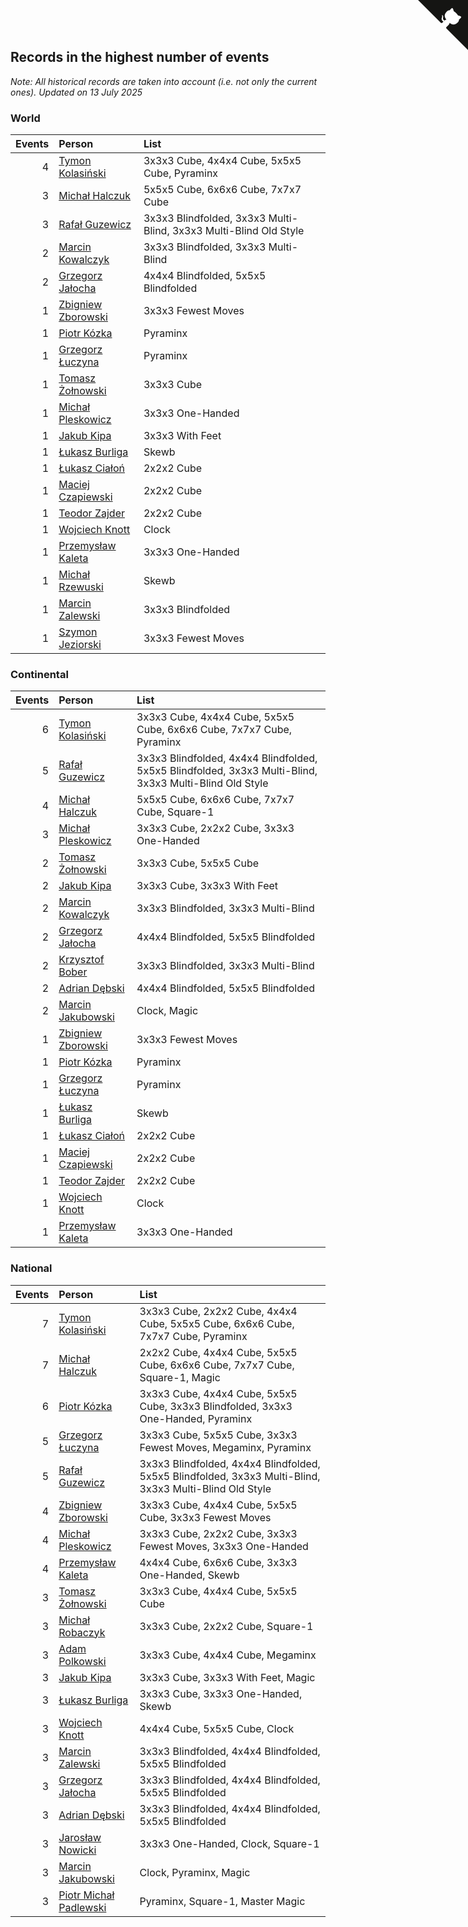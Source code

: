 ## Records in the highest number of events

*Note: All historical records are taken into account (i.e. not only the current ones).*
*Updated on 13 July 2025*


### World

| Events | Person | List |
| ---: | :--- | :--- |
| 4 | [Tymon Kolasiński](https://www.worldcubeassociation.org/persons/2016KOLA02) | 3x3x3 Cube, 4x4x4 Cube, 5x5x5 Cube, Pyraminx |
| 3 | [Michał Halczuk](https://www.worldcubeassociation.org/persons/2006HALC01) | 5x5x5 Cube, 6x6x6 Cube, 7x7x7 Cube |
| 3 | [Rafał Guzewicz](https://www.worldcubeassociation.org/persons/2006GUZE01) | 3x3x3 Blindfolded, 3x3x3 Multi-Blind, 3x3x3 Multi-Blind Old Style |
| 2 | [Marcin Kowalczyk](https://www.worldcubeassociation.org/persons/2011KOWA01) | 3x3x3 Blindfolded, 3x3x3 Multi-Blind |
| 2 | [Grzegorz Jałocha](https://www.worldcubeassociation.org/persons/2012JALO01) | 4x4x4 Blindfolded, 5x5x5 Blindfolded |
| 1 | [Zbigniew Zborowski](https://www.worldcubeassociation.org/persons/2003ZBOR02) | 3x3x3 Fewest Moves |
| 1 | [Piotr Kózka](https://www.worldcubeassociation.org/persons/2005KOZK01) | Pyraminx |
| 1 | [Grzegorz Łuczyna](https://www.worldcubeassociation.org/persons/2005LUCZ01) | Pyraminx |
| 1 | [Tomasz Żołnowski](https://www.worldcubeassociation.org/persons/2005ZOLN01) | 3x3x3 Cube |
| 1 | [Michał Pleskowicz](https://www.worldcubeassociation.org/persons/2009PLES01) | 3x3x3 One-Handed |
| 1 | [Jakub Kipa](https://www.worldcubeassociation.org/persons/2010KIPA01) | 3x3x3 With Feet |
| 1 | [Łukasz Burliga](https://www.worldcubeassociation.org/persons/2013BURL01) | Skewb |
| 1 | [Łukasz Ciałoń](https://www.worldcubeassociation.org/persons/2005CIAL02) | 2x2x2 Cube |
| 1 | [Maciej Czapiewski](https://www.worldcubeassociation.org/persons/2014CZAP01) | 2x2x2 Cube |
| 1 | [Teodor Zajder](https://www.worldcubeassociation.org/persons/2021ZAJD03) | 2x2x2 Cube |
| 1 | [Wojciech Knott](https://www.worldcubeassociation.org/persons/2011KNOT01) | Clock |
| 1 | [Przemysław Kaleta](https://www.worldcubeassociation.org/persons/2012KALE01) | 3x3x3 One-Handed |
| 1 | [Michał Rzewuski](https://www.worldcubeassociation.org/persons/2014RZEW01) | Skewb |
| 1 | [Marcin Zalewski](https://www.worldcubeassociation.org/persons/2011ZALE02) | 3x3x3 Blindfolded |
| 1 | [Szymon Jeziorski](https://www.worldcubeassociation.org/persons/2013JEZI01) | 3x3x3 Fewest Moves |

### Continental

| Events | Person | List |
| ---: | :--- | :--- |
| 6 | [Tymon Kolasiński](https://www.worldcubeassociation.org/persons/2016KOLA02) | 3x3x3 Cube, 4x4x4 Cube, 5x5x5 Cube, 6x6x6 Cube, 7x7x7 Cube, Pyraminx |
| 5 | [Rafał Guzewicz](https://www.worldcubeassociation.org/persons/2006GUZE01) | 3x3x3 Blindfolded, 4x4x4 Blindfolded, 5x5x5 Blindfolded, 3x3x3 Multi-Blind, 3x3x3 Multi-Blind Old Style |
| 4 | [Michał Halczuk](https://www.worldcubeassociation.org/persons/2006HALC01) | 5x5x5 Cube, 6x6x6 Cube, 7x7x7 Cube, Square-1 |
| 3 | [Michał Pleskowicz](https://www.worldcubeassociation.org/persons/2009PLES01) | 3x3x3 Cube, 2x2x2 Cube, 3x3x3 One-Handed |
| 2 | [Tomasz Żołnowski](https://www.worldcubeassociation.org/persons/2005ZOLN01) | 3x3x3 Cube, 5x5x5 Cube |
| 2 | [Jakub Kipa](https://www.worldcubeassociation.org/persons/2010KIPA01) | 3x3x3 Cube, 3x3x3 With Feet |
| 2 | [Marcin Kowalczyk](https://www.worldcubeassociation.org/persons/2011KOWA01) | 3x3x3 Blindfolded, 3x3x3 Multi-Blind |
| 2 | [Grzegorz Jałocha](https://www.worldcubeassociation.org/persons/2012JALO01) | 4x4x4 Blindfolded, 5x5x5 Blindfolded |
| 2 | [Krzysztof Bober](https://www.worldcubeassociation.org/persons/2013BOBE01) | 3x3x3 Blindfolded, 3x3x3 Multi-Blind |
| 2 | [Adrian Dębski](https://www.worldcubeassociation.org/persons/2017DEBS01) | 4x4x4 Blindfolded, 5x5x5 Blindfolded |
| 2 | [Marcin Jakubowski](https://www.worldcubeassociation.org/persons/2007JAKU01) | Clock, Magic |
| 1 | [Zbigniew Zborowski](https://www.worldcubeassociation.org/persons/2003ZBOR02) | 3x3x3 Fewest Moves |
| 1 | [Piotr Kózka](https://www.worldcubeassociation.org/persons/2005KOZK01) | Pyraminx |
| 1 | [Grzegorz Łuczyna](https://www.worldcubeassociation.org/persons/2005LUCZ01) | Pyraminx |
| 1 | [Łukasz Burliga](https://www.worldcubeassociation.org/persons/2013BURL01) | Skewb |
| 1 | [Łukasz Ciałoń](https://www.worldcubeassociation.org/persons/2005CIAL02) | 2x2x2 Cube |
| 1 | [Maciej Czapiewski](https://www.worldcubeassociation.org/persons/2014CZAP01) | 2x2x2 Cube |
| 1 | [Teodor Zajder](https://www.worldcubeassociation.org/persons/2021ZAJD03) | 2x2x2 Cube |
| 1 | [Wojciech Knott](https://www.worldcubeassociation.org/persons/2011KNOT01) | Clock |
| 1 | [Przemysław Kaleta](https://www.worldcubeassociation.org/persons/2012KALE01) | 3x3x3 One-Handed |

### National

| Events | Person | List |
| ---: | :--- | :--- |
| 7 | [Tymon Kolasiński](https://www.worldcubeassociation.org/persons/2016KOLA02) | 3x3x3 Cube, 2x2x2 Cube, 4x4x4 Cube, 5x5x5 Cube, 6x6x6 Cube, 7x7x7 Cube, Pyraminx |
| 7 | [Michał Halczuk](https://www.worldcubeassociation.org/persons/2006HALC01) | 2x2x2 Cube, 4x4x4 Cube, 5x5x5 Cube, 6x6x6 Cube, 7x7x7 Cube, Square-1, Magic |
| 6 | [Piotr Kózka](https://www.worldcubeassociation.org/persons/2005KOZK01) | 3x3x3 Cube, 4x4x4 Cube, 5x5x5 Cube, 3x3x3 Blindfolded, 3x3x3 One-Handed, Pyraminx |
| 5 | [Grzegorz Łuczyna](https://www.worldcubeassociation.org/persons/2005LUCZ01) | 3x3x3 Cube, 5x5x5 Cube, 3x3x3 Fewest Moves, Megaminx, Pyraminx |
| 5 | [Rafał Guzewicz](https://www.worldcubeassociation.org/persons/2006GUZE01) | 3x3x3 Blindfolded, 4x4x4 Blindfolded, 5x5x5 Blindfolded, 3x3x3 Multi-Blind, 3x3x3 Multi-Blind Old Style |
| 4 | [Zbigniew Zborowski](https://www.worldcubeassociation.org/persons/2003ZBOR02) | 3x3x3 Cube, 4x4x4 Cube, 5x5x5 Cube, 3x3x3 Fewest Moves |
| 4 | [Michał Pleskowicz](https://www.worldcubeassociation.org/persons/2009PLES01) | 3x3x3 Cube, 2x2x2 Cube, 3x3x3 Fewest Moves, 3x3x3 One-Handed |
| 4 | [Przemysław Kaleta](https://www.worldcubeassociation.org/persons/2012KALE01) | 4x4x4 Cube, 6x6x6 Cube, 3x3x3 One-Handed, Skewb |
| 3 | [Tomasz Żołnowski](https://www.worldcubeassociation.org/persons/2005ZOLN01) | 3x3x3 Cube, 4x4x4 Cube, 5x5x5 Cube |
| 3 | [Michał Robaczyk](https://www.worldcubeassociation.org/persons/2006ROBA01) | 3x3x3 Cube, 2x2x2 Cube, Square-1 |
| 3 | [Adam Polkowski](https://www.worldcubeassociation.org/persons/2007POLK01) | 3x3x3 Cube, 4x4x4 Cube, Megaminx |
| 3 | [Jakub Kipa](https://www.worldcubeassociation.org/persons/2010KIPA01) | 3x3x3 Cube, 3x3x3 With Feet, Magic |
| 3 | [Łukasz Burliga](https://www.worldcubeassociation.org/persons/2013BURL01) | 3x3x3 Cube, 3x3x3 One-Handed, Skewb |
| 3 | [Wojciech Knott](https://www.worldcubeassociation.org/persons/2011KNOT01) | 4x4x4 Cube, 5x5x5 Cube, Clock |
| 3 | [Marcin Zalewski](https://www.worldcubeassociation.org/persons/2011ZALE02) | 3x3x3 Blindfolded, 4x4x4 Blindfolded, 5x5x5 Blindfolded |
| 3 | [Grzegorz Jałocha](https://www.worldcubeassociation.org/persons/2012JALO01) | 3x3x3 Blindfolded, 4x4x4 Blindfolded, 5x5x5 Blindfolded |
| 3 | [Adrian Dębski](https://www.worldcubeassociation.org/persons/2017DEBS01) | 3x3x3 Blindfolded, 4x4x4 Blindfolded, 5x5x5 Blindfolded |
| 3 | [Jarosław Nowicki](https://www.worldcubeassociation.org/persons/2004NOWI01) | 3x3x3 One-Handed, Clock, Square-1 |
| 3 | [Marcin Jakubowski](https://www.worldcubeassociation.org/persons/2007JAKU01) | Clock, Pyraminx, Magic |
| 3 | [Piotr Michał Padlewski](https://www.worldcubeassociation.org/persons/2008PADL01) | Pyraminx, Square-1, Master Magic |


<a href="https://github.com/maxidragon/wca_statistics_pl" class="github-corner" aria-label="View source on Github"><svg width="80" height="80" viewBox="0 0 250 250" style="fill:#151513; color:#fff; position: absolute; top: 0; border: 0; right: 0;" aria-hidden="true"><path d="M0,0 L115,115 L130,115 L142,142 L250,250 L250,0 Z"></path><path d="M128.3,109.0 C113.8,99.7 119.0,89.6 119.0,89.6 C122.0,82.7 120.5,78.6 120.5,78.6 C119.2,72.0 123.4,76.3 123.4,76.3 C127.3,80.9 125.5,87.3 125.5,87.3 C122.9,97.6 130.6,101.9 134.4,103.2" fill="currentColor" style="transform-origin: 130px 106px;" class="octo-arm"></path><path d="M115.0,115.0 C114.9,115.1 118.7,116.5 119.8,115.4 L133.7,101.6 C136.9,99.2 139.9,98.4 142.2,98.6 C133.8,88.0 127.5,74.4 143.8,58.0 C148.5,53.4 154.0,51.2 159.7,51.0 C160.3,49.4 163.2,43.6 171.4,40.1 C171.4,40.1 176.1,42.5 178.8,56.2 C183.1,58.6 187.2,61.8 190.9,65.4 C194.5,69.0 197.7,73.2 200.1,77.6 C213.8,80.2 216.3,84.9 216.3,84.9 C212.7,93.1 206.9,96.0 205.4,96.6 C205.1,102.4 203.0,107.8 198.3,112.5 C181.9,128.9 168.3,122.5 157.7,114.1 C157.9,116.9 156.7,120.9 152.7,124.9 L141.0,136.5 C139.8,137.7 141.6,141.9 141.8,141.8 Z" fill="currentColor" class="octo-body"></path></svg></a><style>.github-corner:hover .octo-arm{animation:octocat-wave 560ms ease-in-out}@keyframes octocat-wave{0%,100%{transform:rotate(0)}20%,60%{transform:rotate(-25deg)}40%,80%{transform:rotate(10deg)}}@media (max-width:500px){.github-corner:hover .octo-arm{animation:none}.github-corner .octo-arm{animation:octocat-wave 560ms ease-in-out}}</style>
